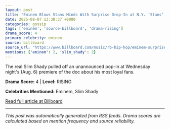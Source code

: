 ```yaml
---
layout: post
title: "Eminem Blows Stans Minds With Surprise Drop-In at N.Y. ‘Stans’ Premiere: ‘Thank You From the Bottom of My Heart’"
date: 2025-08-07 13:38:37 +0000
categories: gossip
tags: ['eminem', 'source-billboard', 'drama-rising']
drama_score: 4
primary_celebrity: eminem
source: billboard
source_url: "https://www.billboard.com/music/rb-hip-hop/eminem-surprise-appearance-stans-doc-premiere-new-york-1236038438/"
mentions: {'eminem': 2, 'slim_shady': 2}
---
```


The real Slim Shady pulled off an unannounced pop-in at Wednesday night's (Aug. 6) premiere of the doc about his most loyal fans.

**Drama Score:** 4 | **Level:** RISING

**Celebrities Mentioned:** Eminem, Slim Shady

[Read full article at Billboard](https://www.billboard.com/music/rb-hip-hop/eminem-surprise-appearance-stans-doc-premiere-new-york-1236038438/)

---
*This post was automatically generated from RSS feeds. Drama scores are calculated based on mention frequency and source reliability.*
